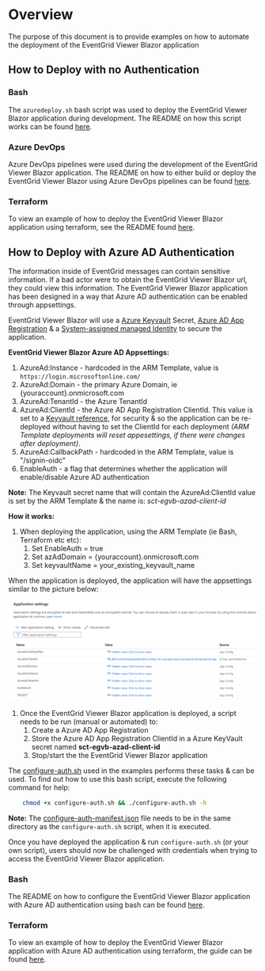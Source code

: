 # Overview

The purpose of this document is to provide examples on how to automate the deployment of the EventGrid Viewer Blazor application

## How to Deploy with no Authentication

### Bash

The ```azuredeploy.sh``` bash script was used to deploy the EventGrid Viewer Blazor application during development.  The README on how this script works can be found [here](../infrastructure/README.md#azuredeploy.sh_Script).

### Azure DevOps

Azure DevOps pipelines were used during the development of the EventGrid Viewer Blazor application.  The README on how to either build or deploy the EventGrid Viewer Blazor using Azure DevOps pipelines can be found [here](../infrastructure/azure-pipelines/README.md).

### Terraform

To view an example of how to deploy the EventGrid Viewer Blazor application using terraform, see the README found [here](terraform-no-auth/README.md).

## How to Deploy with Azure AD Authentication

The information inside of EventGrid messages can contain sensitive information.  If a bad actor were to obtain the EventGrid Viewer Blazor url, they could view this information.  The EventGrid Viewer Blazor application has been designed in a way that Azure AD authentication can be enabled through appsettings.

EventGrid Viewer Blazor will use a [Azure Keyvault](https://azure.microsoft.com/en-us/services/key-vault/) Secret, [Azure AD App Registration](https://docs.microsoft.com/en-us/azure/active-directory/develop/active-directory-how-applications-are-added) & a [System-assigned managed Identity](https://docs.microsoft.com/en-us/azure/active-directory/managed-identities-azure-resources/overview) to secure the application.

**EventGrid Viewer Blazor Azure AD Appsettings:**

1. AzureAd:Instance - hardcoded in the ARM Template, value is ```https://login.microsoftonline.com/```
1. AzureAd:Domain - the primary Azure Domain, ie {youraccount}.onmicrosoft.com
1. AzureAd:TenantId - the Azure TenantId
1. AzureAd:ClientId - the Azure AD App Registration ClientId.  This value is set to a [Keyvault reference](https://docs.microsoft.com/en-us/azure/app-service/app-service-key-vault-references), for security & so the application can be re-deployed without having to set the ClientId for each deployment *(ARM Template deployments will reset appesettings, if there were changes after deployment)*.
1. AzureAd:CallbackPath - hardcoded in the ARM Template, value is "/signin-oidc"
1. EnableAuth - a flag that determines whether the application will enable/disable Azure AD authentication

**Note:** The Keyvault secret name that will contain the AzureAd:ClientId value is set by the ARM Template & the name is: *sct-egvb-azad-client-id*

**How it works:**

1. When deploying the application, using the ARM Template (ie Bash, Terraform etc etc):
   1. Set EnableAuth = true
   1. Set azAdDomain = {youraccount}.onmicrosoft.com
   1. Set keyvaultName = your_existing_keyvault_name

When the application is deployed, the application will have the appsettings similar to the picture below:

![Azure Ad appsettings](../docs/images/examples-azure-ad-appsettings.png)

1. Once the EventGrid Viewer Blazor application is deployed, a script needs to be run (manual or automated) to:
   1. Create a Azure AD App Registration
   1. Store the Azure AD App Registration ClientId in a Azure KeyVault secret named **sct-egvb-azad-client-id**
   1. Stop/start the the EventGrid Viewer Blazor application

The [configure-auth.sh](shared/configure-auth.sh) used in the examples performs these tasks & can be used.  To find out how to use this bash script, execute the following command for help:

```bash
    chmod +x configure-auth.sh && ./configure-auth.sh -h
```

**Note:** The [configure-auth-manifest.json](shared/configure-auth-manifest.json) file needs to be in the same directory as the ```configure-auth.sh``` script, when it is executed.

Once you have deployed the application & run ```configure-auth.sh``` (or your own script), users should now be challenged with credentials when trying to access the EventGrid Viewer Blazor application.

### Bash

The README on how to configure the EventGrid Viewer Blazor application with Azure AD authentication using bash can be found [here](bash-auth/README.md).

### Terraform

To view an example of how to deploy the EventGrid Viewer Blazor application with Azure AD authentication using terraform, the guide can be found [here](terraform-auth/README.md).
